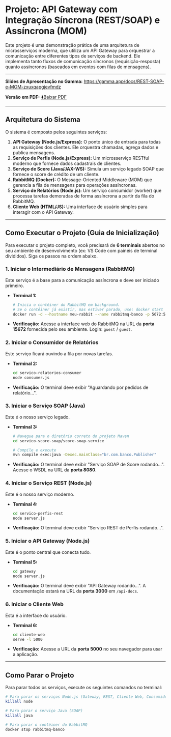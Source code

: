 # Projeto: API Gateway com Integração Síncrona (REST/SOAP) e Assíncrona (MOM)

Este projeto é uma demonstração prática de uma arquitetura de microsserviços moderna, que utiliza um API Gateway para orquestrar a comunicação entre diferentes tipos de serviços de backend. Ele implementa tanto fluxos de comunicação síncronos (requisição-resposta) quanto assíncronos (baseados em eventos com filas de mensagens).

---

**Slides de Apresentação no Gamma:** https://gamma.app/docs/REST-SOAP-e-MOM-zxuxqapgjevfmdz

**Versão em PDF:** [⬇️Baixar PDF](./presentation.pdf)

---

## Arquitetura do Sistema

O sistema é composto pelos seguintes serviços:

1.  **API Gateway (Node.js/Express):** O ponto único de entrada para todas as requisições dos clientes. Ele orquestra chamadas, agrega dados e publica mensagens.
2.  **Serviço de Perfis (Node.js/Express):** Um microsserviço RESTful moderno que fornece dados cadastrais de clientes.
3.  **Serviço de Score (Java/JAX-WS):** Simula um serviço legado SOAP que fornece o score de crédito de um cliente.
4.  **RabbitMQ (Docker):** O Message-Oriented Middleware (MOM) que gerencia a fila de mensagens para operações assíncronas.
5.  **Serviço de Relatórios (Node.js):** Um serviço consumidor (worker) que processa tarefas demoradas de forma assíncrona a partir da fila do RabbitMQ.
6.  **Cliente Web (HTML/JS):** Uma interface de usuário simples para interagir com o API Gateway.

---

## Como Executar o Projeto (Guia de Inicialização)

Para executar o projeto completo, você precisará de **6 terminais** abertos no seu ambiente de desenvolvimento (ex: VS Code com painéis de terminal divididos). Siga os passos na ordem abaixo.

### 1. Iniciar o Intermediário de Mensagens (RabbitMQ)

Este serviço é a base para a comunicação assíncrona e deve ser iniciado primeiro.

*   **Terminal 1:**
    ```bash
    # Inicia o contêiner do RabbitMQ em background. 
    # Se o contêiner já existir, mas estiver parado, use: docker start rabbitmq-banco
    docker run -d --hostname meu-rabbit --name rabbitmq-banco -p 5672:5672 -p 15672:15672 rabbitmq:3.13-management
    ```
*   **Verificação:** Acesse a interface web do RabbitMQ na URL da **porta 15672** fornecida pelo seu ambiente. Login: `guest` / `guest`.

### 2. Iniciar o Consumidor de Relatórios

Este serviço ficará ouvindo a fila por novas tarefas.

*   **Terminal 2:**
    ```bash
    cd servico-relatorios-consumer
    node consumer.js
    ```
*   **Verificação:** O terminal deve exibir "Aguardando por pedidos de relatório...".

### 3. Iniciar o Serviço SOAP (Java)

Este é o nosso serviço legado.

*   **Terminal 3:**
    ```bash
    # Navegue para o diretório correto do projeto Maven
    cd servico-score-soap/score-soap-service
    
    # Compile e execute
    mvn compile exec:java -Dexec.mainClass="br.com.banco.Publisher"
    ```
*   **Verificação:** O terminal deve exibir "Serviço SOAP de Score rodando...". Acesse o WSDL na URL da **porta 8080**.

### 4. Iniciar o Serviço REST (Node.js)

Este é o nosso serviço moderno.

*   **Terminal 4:**
    ```bash
    cd servico-perfis-rest
    node server.js
    ```
*   **Verificação:** O terminal deve exibir "Serviço REST de Perfis rodando...".

### 5. Iniciar o API Gateway (Node.js)

Este é o ponto central que conecta tudo.

*   **Terminal 5:**
    ```bash
    cd gateway
    node server.js
    ```
*   **Verificação:** O terminal deve exibir "API Gateway rodando...". A documentação estará na URL da **porta 3000** em `/api-docs`.

### 6. Iniciar o Cliente Web

Esta é a interface do usuário.

*   **Terminal 6:**
    ```bash
    cd cliente-web
    serve -l 5000
    ```
*   **Verificação:** Acesse a URL da **porta 5000** no seu navegador para usar a aplicação.

---

## Como Parar o Projeto

Para parar todos os serviços, execute os seguintes comandos no terminal:

```bash
# Para parar os serviços Node.js (Gateway, REST, Cliente Web, Consumidor)
killall node

# Para parar o serviço Java (SOAP)
killall java

# Para parar o contêiner do RabbitMQ
docker stop rabbitmq-banco
```
